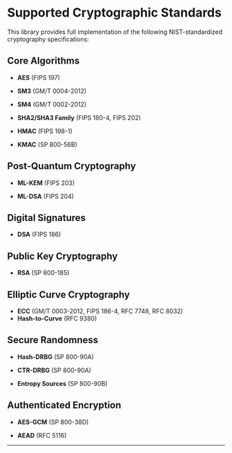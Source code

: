 # Supported Cryptographic Standards

This library provides full implementation of the following NIST-standardized cryptography specifications:

## **Core Algorithms**
- **AES** (FIPS 197)

- **SM3** (GM/T 0004-2012)

- **SM4** (GM/T 0002-2012)

- **SHA2/SHA3 Family** (FIPS 180-4, FIPS 202)

- **HMAC** (FIPS 198-1)

- **KMAC** (SP 800-56B)

## **Post-Quantum Cryptography**
- **ML-KEM** (FIPS 203)

- **ML-DSA** (FIPS 204)

## **Digital Signatures**
- **DSA** (FIPS 186)

## Public Key Cryptography
- **RSA**  (SP 800-185)

## **Elliptic Curve Cryptography**
- **ECC** (GM/T 0003-2012, FIPS 186-4, RFC 7748, RFC 8032)
- **Hash-to-Curve** (RFC 9380)

## **Secure Randomness**
- **Hash-DRBG** (SP 800-90A)

- **CTR-DRBG** (SP 800-90A)

- **Entropy Sources** (SP 800-90B)

## **Authenticated Encryption**
- **AES-GCM** (SP 800-38D)

- **AEAD** (RFC 5116)

---